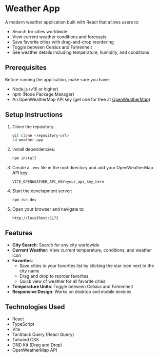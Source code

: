 # Weather App

A modern weather application built with React that allows users to:
- Search for cities worldwide
- View current weather conditions and forecasts
- Save favorite cities with drag-and-drop reordering
- Toggle between Celsius and Fahrenheit
- See weather details including temperature, humidity, and conditions

## Prerequisites

Before running the application, make sure you have:
- Node.js (v16 or higher)
- npm (Node Package Manager)
- An OpenWeatherMap API key (get one for free at [OpenWeatherMap](https://openweathermap.org/api))

## Setup Instructions

1. Clone the repository:
   ```bash
   git clone <repository-url>
   cd weather-app
   ```

2. Install dependencies:
   ```bash
   npm install
   ```

3. Create a `.env` file in the root directory and add your OpenWeatherMap API key:
   ```env
   VITE_OPENWEATHER_API_KEY=your_api_key_here
   ```

4. Start the development server:
   ```bash
   npm run dev
   ```

5. Open your browser and navigate to:
   ```
   http://localhost:5173
   ```

## Features

- **City Search**: Search for any city worldwide
- **Current Weather**: View current temperature, conditions, and weather icon
- **Favorites**:
  - Save cities to your favorites list by clicking the star icon next to the city name
  - Drag and drop to reorder favorites
  - Quick view of weather for all favorite cities
- **Temperature Units**: Toggle between Celsius and Fahrenheit
- **Responsive Design**: Works on desktop and mobile devices

## Technologies Used

- React
- TypeScript
- Vite
- TanStack Query (React Query)
- Tailwind CSS
- DND Kit (Drag and Drop)
- OpenWeatherMap API
